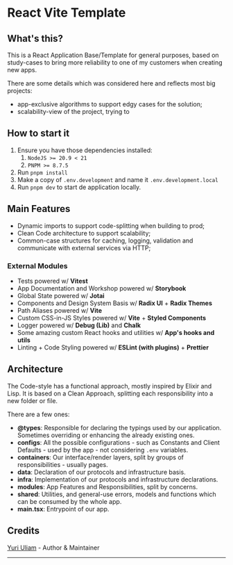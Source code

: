 # React Vite Template

## What's this?

This is a React Application Base/Template for general purposes, based on study-cases to bring more reliability to one of my customers when creating new apps.

There are some details which was considered here and reflects most big projects:
- app-exclusive algorithms to support edgy cases for the solution;
- scalability-view of the project, trying to 

## How to start it

1. Ensure you have those dependencies installed:
   1. `NodeJS >= 20.9 < 21`
   2. `PNPM >= 8.7.5`
2. Run `pnpm install`
3. Make a copy of `.env.development` and name it `.env.development.local`
4. Run `pnpm dev` to start de application locally.

## Main Features

- Dynamic imports to support code-splitting when building to prod;
- Clean Code architecture to support scalability;
- Common-case structures for caching, logging, validation and communicate with external services via HTTP;

### External Modules

- Tests powered w/ **Vitest**
- App Documentation and Workshop powered w/ **Storybook**
- Global State powered w/ **Jotai**
- Components and Design System Basis w/ **Radix UI** + **Radix Themes**
- Path Aliases powered w/ **Vite**
- Custom CSS-in-JS Styles powered w/ **Vite** + **Styled Components**
- Logger powered w/ **Debug (Lib)** and **Chalk**
- Some amazing custom React hooks and utilities w/ **App's hooks and utils**
- Linting + Code Styling powered w/ **ESLint (with plugins)** + **Prettier**

## Architecture

The Code-style has a functional approach, mostly inspired by Elixir and Lisp.
It is based on a Clean Approach, splitting each responsibility into a new folder or file.

There are a few ones:

- **@types**: Responsible for declaring the typings used by our application. Sometimes overriding or enhancing the already existing ones.
- **configs**: All the possible configurations - such as Constants and Client Defaults - used by the app - not considering `.env` variables.
- **containers**: Our interface/render layers, split by groups of responsibilities - usually pages.
- **data**: Declaration of our protocols and infrastructure basis.
- **infra**: Implementation of our protocols and infrastructure declarations.
- **modules**: App Features and Responsibilities, split by concerns.
- **shared**: Utilities, and general-use errors, models and functions which can be consumed by the whole app.
- **main.tsx**: Entrypoint of our app.

## Credits

[Yuri Uliam](http://github.com/yuriuliam) - Author & Maintainer
****